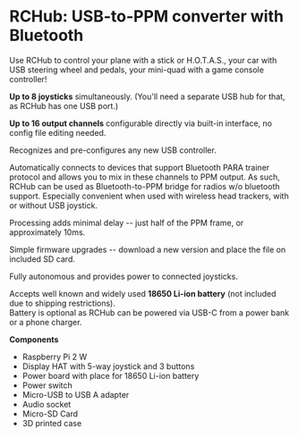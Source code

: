 # RCHub: USB-to-PPM converter with Bluetooth

Use RCHub to control your plane with a stick or H.O.T.A.S., your car with USB steering wheel and pedals, your mini-quad with a game console controller!

**Up to 8 joysticks** simultaneously. (You'll need a separate USB hub for that, as RCHub has one USB port.)

**Up to 16 output channels** configurable directly via built-in interface, no config file editing needed.

Recognizes and pre-configures any new USB controller.

Automatically connects to devices that support Bluetooth PARA trainer protocol and allows you to mix in these channels to PPM output. As such, RCHub can be used as Bluetooth-to-PPM bridge for radios w/o bluetooth support. Especially convenient when used with wireless&nbsp;head trackers, with or without USB joystick.&nbsp;

Processing adds minimal delay -- just half of the PPM frame, or approximately 10ms.

Simple firmware upgrades -- download a new version and place the file on included SD card.

Fully autonomous and provides power to connected joysticks.

Accepts well known and widely used **18650 Li-ion battery** (not included due to shipping restrictions).  
Battery is optional as RCHub can be powered via USB-C from a power bank or a phone charger.

**Components**
- Raspberry Pi 2 W
- Display HAT with 5-way joystick and 3 buttons
- Power board with place for 18650 Li-ion battery
- Power switch
- Micro-USB to USB A adapter
- Audio socket
- Micro-SD Card
- 3D printed case
